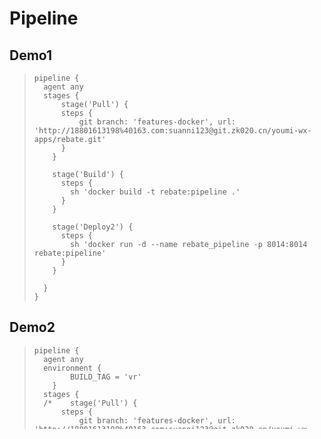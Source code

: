 # Pipeline

## Demo1

> ```
> pipeline {
>   agent any
>   stages {
>       stage('Pull') {
>       steps {
>           git branch: 'features-docker', url: 'http://18801613198%40163.com:suanni123@git.zk020.cn/youmi-wx-apps/rebate.git'
>       }
>     }
>
>     stage('Build') {
>       steps {
>         sh 'docker build -t rebate:pipeline .'
>       }
>     }
>
>     stage('Deploy2') {
>       steps {
>         sh 'docker run -d --name rebate_pipeline -p 8014:8014 rebate:pipeline'
>       }
>     }
>
>   }
> }
> ```

## Demo2

> ```
> pipeline {
>   agent any
>   environment {
>         BUILD_TAG = 'vr'
>     }
>   stages {
>   /*    stage('Pull') {
>       steps {
>           git branch: 'features-docker', url: 'http://18801613198%40163.com:suanni123@git.zk020.cn/youmi-wx-apps/rebate.git'
>       }
>     }
>
>     stage('Build') {
>       steps {
>         sh 'docker build -t rebate:${BUILD_TAG} .'
>       }
>     }
>
>         stage('Yaml') {
>       steps {
>         sh "sed -i.bak 's/TAG/${env.BUILD_TAG}/' Deployment.yaml"
>       }
>     }*/
>     stage('Deploy2') {
>       steps {
>         withKubeConfig([credentialsId: "af31a910-9490-4e2d-bbe0-674bbe57e8ad",serverUrl:"https://192.168.65.3:6443"]) {
>             sh "/usr/local/bin/kubectl get nodes"
>         }
>       }
>     }
>   }
> }
> ```

demo3

> ```
> pipeline {
>   agent any
>   environment {
>     BUILD_TAG = 'vr'
>     PROJECT_NAME = 'rebate'
>   }
>   stages {
>     stage('Pull') {
>       steps {
>          
>         git branch: 'features-docker', url: 'http://18801613198%40163.com:suanni123@git.zk020.cn/youmi-wx-apps/rebate.git'
>         script {
>             env.BUILD_TAG = '$(git rev-parse --short HEAD) '
>         }
>       }
>     }
>
>     stage('Build') {
>       steps {
>         sh '/usr/local/bin/docker build -t rebate:${env.BUILD_TAG} .'
>       }
>     }
>
>     stage('Yaml') {
>       steps {
>         sh "sed -i.bak 's/TAG/${env.BUILD_TAG}/' Deployment.yaml"
>       }
>     }
>     stage('Deploy2') {
>       steps {
>         sh "/usr/local/bin/kubectl apply -f Deployment.yaml"
>       }
>     }
>   }
> }
> ```

demo4

> ```
> node {
>     stage('PULL') {
>         git branch: 'master', url: 'http://18801613198%40163.com:suanni123@git.zk020.cn/youmi-micro/youmi-micro-cluster.git'
>         env.ENV = 'test'
>         env.VERSION = '$(git rev-parse --short HEAD).toString()'
>         env.BUILD_TAG = 'registry.cn-shanghai.aliyuncs.com/youmi-go/youmi-micro-cluster:coupon-${ENV}-v${BUILD_NUMBER}'
>     }
>     stage('BUILD') {
>         sh(returnStdout: true, script: "docker login --username=中快文化传媒 registry.cn-shanghai.aliyuncs.com -pZku123456")
>         docker.build("${BUILD_TAG}", "-f ./src/youmi_micro_coupon/Dockerfile .").push()
>     }
>     stage('DEPLOY') {
>         withCredentials([kubeconfigFile(credentialsId: 'aliyun-k8s',variable: 'KUBECONFIG')]) {
>           sh(returnStdout: true, script: "sed -i 's/\${ENV}/${ENV}/' ./src/youmi_micro_coupon/coupon.yaml")
>           sh(returnStdout: true, script: "sed -i 's/\${VERSION}/${BUILD_NUMBER}/' ./src/youmi_micro_coupon/coupon.yaml")
>           sh 'kubectl apply -f  ./src/youmi_micro_coupon/coupon.yaml'
>         }
>     }
> }
> ```



